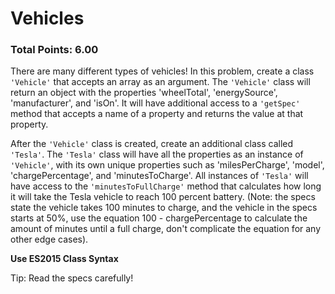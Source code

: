 # Vehicles

### Total Points: 6.00

There are many different types of vehicles!  In this problem, create a class `'Vehicle'` that accepts an array as an argument.  The `'Vehicle'` class will return an object with the properties 'wheelTotal', 'energySource', 'manufacturer', and 'isOn'.  It will have additional access to a `'getSpec'` method that accepts a name of a property and returns the value at that property.

After the `'Vehicle'` class is created, create an additional class called `'Tesla'`.  The `'Tesla'` class will have all the properties as an instance of `'Vehicle'`, with its own unique properties such as 'milesPerCharge', 'model', 'chargePercentage', and 'minutesToCharge'.  All instances of `'Tesla'` will have access to the `'minutesToFullCharge'` method that calculates how long it will take the Tesla vehicle to reach 100 percent battery. (Note: the specs state the vehicle takes 100 minutes to charge, and the vehicle in the specs starts at 50%, use the equation 100 - chargePercentage to calculate the amount of minutes until a full charge, don't complicate the equation for any other edge cases).

**Use ES2015 Class Syntax**

Tip: Read the specs carefully!